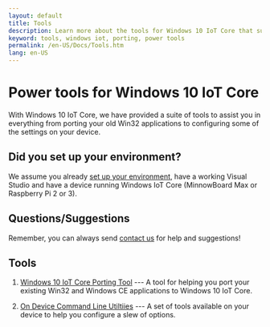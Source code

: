 ```yaml
---
layout: default
title: Tools
description: Learn more about the tools for Windows 10 IoT Core that support activities like porting code and command-line configuration. 
keyword: tools, windows iot, porting, power tools
permalink: /en-US/Docs/Tools.htm
lang: en-US
---
```


# Power tools for Windows 10 IoT Core

With Windows 10 IoT Core, we have provided a suite of tools to assist you in everything from porting your old Win32 applications to configuring some of the settings on your device.

## Did you set up your environment?

We assume you already [set up your environment]({{site.baseurl}}/{{page.lang}}/GetStarted.htm), have a working Visual Studio and have a device running Windows IoT Core (MinnowBoard Max or Raspberry Pi 2 or 3).

## Questions/Suggestions

Remember, you can always send [contact us]({{site.baseurl}}/{{page.lang}}/Community.htm#contact) for help and suggestions!

## Tools

1. [Windows 10 IoT Core Porting Tool]({{site.baseurl}}/{{page.lang}}/Docs/IoTAPIPortingTool.htm) --- A tool for helping you port your existing Win32 and Windows CE applications to Windows 10 IoT Core.

2. [On Device Command Line Utiltiies]({{site.baseurl}}/{{page.lang}}/Docs/CommandLineUtils.htm) --- A set of tools available on your device to help you configure a slew of options.

